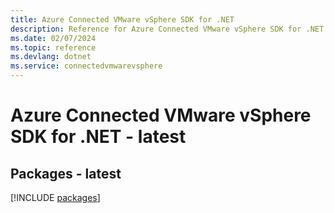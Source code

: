```yaml
---
title: Azure Connected VMware vSphere SDK for .NET
description: Reference for Azure Connected VMware vSphere SDK for .NET
ms.date: 02/07/2024
ms.topic: reference
ms.devlang: dotnet
ms.service: connectedvmwarevsphere
---
```

# Azure Connected VMware vSphere SDK for .NET - latest
## Packages - latest
[!INCLUDE [packages](connected-vmware-vsphere-index.md)]